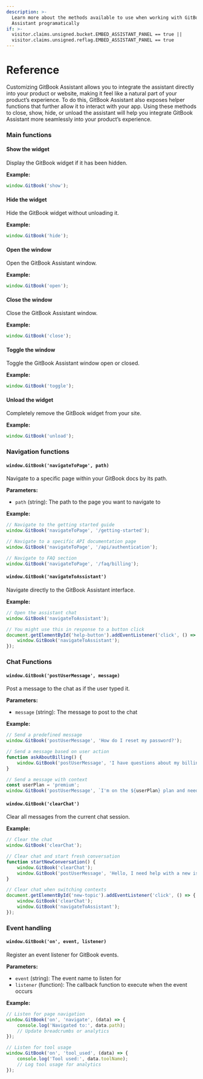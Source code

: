 ```yaml
---
description: >-
  Learn more about the methods available to use when working with GitBook
  Assistant programatically
if: >-
  visitor.claims.unsigned.bucket.EMBED_ASSISTANT_PANEL == true ||
  visitor.claims.unsigned.reflag.EMBED_ASSISTANT_PANEL == true
---
```


# Reference

Customizing GitBook Assistant allows you to integrate the assistant directly into your product or website, making it feel like a natural part of your product’s experience. To do this, GitBook Assistant also exposes helper functions that further allow it to interact with your app. Using these methods to close, show, hide, or unload the assistant will help you integrate GitBook Assistant more seamlessly into your product’s experience.

### Main functions

#### Show the widget

Display the GitBook widget if it has been hidden.

**Example:**

```js
window.GitBook('show');
```

#### Hide the widget

Hide the GitBook widget without unloading it.

**Example:**

```js
window.GitBook('hide');
```

#### Open the window

Open the GitBook Assistant window.

**Example:**

```js
window.GitBook('open');
```

#### Close the window

Close the GitBook Assistant window.

**Example:**

```js
window.GitBook('close');
```

#### Toggle the window

Toggle the GitBook Assistant window open or closed.

**Example:**

```js
window.GitBook('toggle');
```

#### Unload the widget

Completely remove the GitBook widget from your site.

**Example:**

```js
window.GitBook('unload');
```

### Navigation functions

#### `window.GitBook('navigateToPage', path)`

Navigate to a specific page within your GitBook docs by its path.

**Parameters:**

* `path` (string): The path to the page you want to navigate to

**Example:**

```javascript
// Navigate to the getting started guide
window.GitBook('navigateToPage', '/getting-started');

// Navigate to a specific API documentation page
window.GitBook('navigateToPage', '/api/authentication');

// Navigate to FAQ section
window.GitBook('navigateToPage', '/faq/billing');
```

#### `window.GitBook('navigateToAssistant')`

Navigate directly to the GitBook Assistant interface.

**Example:**

```javascript
// Open the assistant chat
window.GitBook('navigateToAssistant');

// You might use this in response to a button click
document.getElementById('help-button').addEventListener('click', () => {
    window.GitBook('navigateToAssistant');
});
```

### Chat Functions

#### `window.GitBook('postUserMessage', message)`

Post a message to the chat as if the user typed it.

**Parameters:**

* `message` (string): The message to post to the chat

**Example:**

```javascript
// Send a predefined message
window.GitBook('postUserMessage', 'How do I reset my password?');

// Send a message based on user action
function askAboutBilling() {
    window.GitBook('postUserMessage', 'I have questions about my billing');
}

// Send a message with context
const userPlan = 'premium';
window.GitBook('postUserMessage', `I'm on the ${userPlan} plan and need help with advanced features`);
```

#### `window.GitBook('clearChat')`

Clear all messages from the current chat session.

**Example:**

```javascript
// Clear the chat
window.GitBook('clearChat');

// Clear chat and start fresh conversation
function startNewConversation() {
    window.GitBook('clearChat');
    window.GitBook('postUserMessage', 'Hello, I need help with a new issue');
}

// Clear chat when switching contexts
document.getElementById('new-topic').addEventListener('click', () => {
    window.GitBook('clearChat');
    window.GitBook('navigateToAssistant');
});
```

### Event handling

#### `window.GitBook('on', event, listener)`

Register an event listener for GitBook events.

**Parameters:**

* `event` (string): The event name to listen for
* `listener` (function): The callback function to execute when the event occurs

**Example:**

```javascript
// Listen for page navigation
window.GitBook('on', 'navigate', (data) => {
    console.log('Navigated to:', data.path);
    // Update breadcrumbs or analytics
});

// Listen for tool usage
window.GitBook('on', 'tool_used', (data) => {
    console.log('Tool used:', data.toolName);
    // Log tool usage for analytics
});
```
